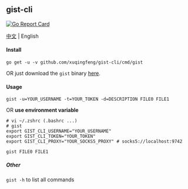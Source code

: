 ## gist-cli

[![Go Report Card](https://goreportcard.com/badge/github.com/xuqingfeng/gist-cli?style=flat-square)](https://goreportcard.com/report/github.com/xuqingfeng/gist-cli)

[中文](./README.md) | English

#### Install

`go get -u -v github.com/xuqingfeng/gist-cli/cmd/gist`

OR just download the `gist` binary [here](https://github.com/xuqingfeng/gist-cli/releases).

#### Usage

`gist -u=YOUR_USERNAME -t=YOUR_TOKEN -d=DESCRIPTION FILE0 FILE1`

OR **use environment variable**

```
# vi ~/.zshrc (.bashrc ...)
# gist
export GIST_CLI_USERNAME="YOUR_USERNAME"
export GIST_CLI_TOKEN="YOUR_TOKEN"
export GIST_CLI_PROXY="YOUR_SOCKS5_PROXY" # socks5://localhost:9742
```

`gist FILE0 FILE1`

##### Other

`gist -h` to list all commands